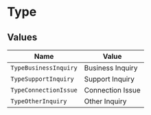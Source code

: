 # Type


## Values

| Name                  | Value                 |
| --------------------- | --------------------- |
| `TypeBusinessInquiry` | Business Inquiry      |
| `TypeSupportInquiry`  | Support Inquiry       |
| `TypeConnectionIssue` | Connection Issue      |
| `TypeOtherInquiry`    | Other Inquiry         |